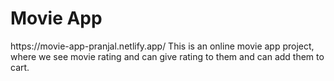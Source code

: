 <h1> Movie App</h1>
https://movie-app-pranjal.netlify.app/
This is an online movie app project, where we see movie rating and can give rating to them and can add them to cart.